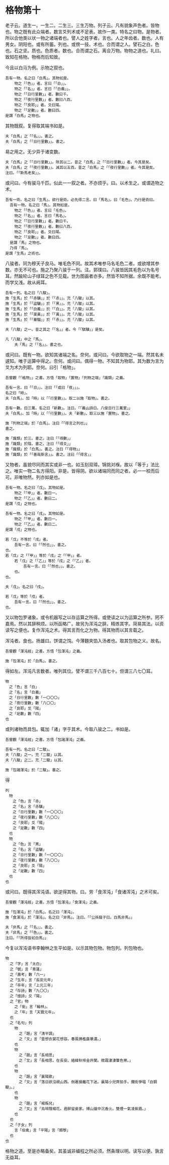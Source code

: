 # 格物第十

老子云。道生一。一生二。二生三。三生万物。列子云。凡有貌象声色者。皆物也。物之既有此众端者。数言爻列术或不足表。故作一类。特名之曰物。是物者。所以合他类以状一物之诸端者也。譬人之姓字者。言也。人之年齿者。数也。人有男女。阴阳也。或有所蓄。列也。或傍一技。术也。合而谓之人。譬石之白。色也。石之坚。质也。色质者。数也。合而谓之石。离合万物。物物之道也。礼曰。致知在格物。物格而后知致。

今且以白马为例。示物之叙也。

```
吾有一物。名之曰「白馬」。其物如是。
	物之「「色」」者。言曰「「白」」。
	物之「「名」」者。言曰「「白義」」。
	物之「「日行里數」」者。數曰千。
	物之「「夜行里數」」者。數曰八百。
	物之「「良耶」」者。爻曰陽。
	物之「「足數」」者。數曰四。
是謂「白馬」之物也。
```

其物既叙。复得取其端书如是。

```
夫「白馬」之「「名」」。書之。
夫「白馬」之「「日行里數」」。書之。
```

易之用之。无少异于诸变数。

```
夫「白馬」之「「日行里數」」。除其以二。昔之「白馬」之「「日行里數」」者。今其是矣。
夫「白馬」之「「夜行里數」」。減其以五百。昔之「白馬」之「「夜行里數」」者。今其是矣。
注曰。「「斯馬老矣」」。
```

或问曰。今有骏马千匹。似此一一叙之者。不亦烦乎。曰。以术生之。或谓造物之术。

```
吾有一術。名之曰「生馬」。欲行是術。必先得二言。曰「馬名」。曰「毛色」。乃行是術曰。
  吾有一物。名之曰「馬」。其物如是。
    物之「「色」」者。言曰「毛色」。
    物之「「名」」者。言曰「馬名」。
    物之「「日行里數」」者。數曰千。
    物之「「夜行里數」」者。數曰八百。
    物之「「良耶」」者。爻曰陽。
    物之「「足數」」者。數曰四。
  是謂「馬」之物也。
  乃得「馬」。
是謂「生馬」之術也。
```

八骏者。同为穆天子良马。唯毛色不同。故其术唯参马名毛色二者。或欲增其参数。亦无不可也。施之乃聚八骏于一列。注。郭璞曰。八骏皆因其毛色以为名号耳。然踰轮山子绿耳之色不见载。世为图画者亦多。然皆不知所据。余既不能考。而学又浅。故从阙耳。

```
吾有一列。名之曰「八駿」。
施「生馬」於「「赤驥」」於「「赤」」。充「八駿」以其。
施「生馬」於「「盜驪」」於「「黑」」。充「八駿」以其。
施「生馬」於「「白義」」於「「白」」。充「八駿」以其。
施「生馬」於「「渠黃」」於「「黃」」。充「八駿」以其。
施「生馬」於「「華騮」」於「「赤」」。充「八駿」以其。
	
夫「八駿」之一。昔之其之「「名」」者。今「「騏驥」」是矣。

凡「八駿」中之「馬」。
	夫「馬」之「「名」」。書之也。
```

或问曰。既有一物。欲知其诸端之名。奈何。或问曰。今欲取物之一端。然其名未遽知。唯于运算中得之。奈何。或问曰。偶得一物。不知其为物耶。其为数为言为爻为术为列耶。奈何。曰引「格物」。

```
吾嘗觀「「格物」」之書。方悟「取物」「置物」「列物之端」「識類」之義。

吾有一言。曰「「日」」。注曰「「或曰「夜」」」。
名之曰「時」。
夫「白馬」。加「時」以「「行里數」」。取二以施「取物」。書之。

吾有一數。曰三萬。名之曰「新數」。注曰。「「義山詩曰。八俊日行三萬里」」
夫「白馬」。加「時」以「「行里數」」。夫「新數」。取三以施「置物」。書之。

施「列物之端」於「白馬」。注曰「「得言之列也」」
書之。

施「識類」於三。書之。注曰「「得數」」
施「識類」於陰。書之。注曰「「得爻」」
施「識類」於「白馬」。書之。注曰「「得物」」
施「識類」於「「善哉斯言」」。書之。注曰「「得言」」
```

又物者。虽貌尽同而其实或非一也。如玉刻双璋。锦挑对褓。故以「等于」法比之。唯实一物二名方得阳。非是。皆得阴。欲以诸端同而同之者。必一一校而后可。非唯物然。列亦如是也。

```
吾有一物。名之曰「戊」。其物如是。
	物之「「甲」」者。數曰一。
	物之「「乙」」者。數曰二。
是謂「戊」之物也。

吾有一物。名之曰「戌」。其物如是。
	物之「「甲」」者。數曰一。
	物之「「乙」」者。數曰二。
是謂「戌」之物也。

若「戊」不等於「戌」者。
	吾有一言。曰「「然也」」。書之。
也。
若「戊」之「「甲」」等於「戌」之「「甲」」者。
	若「戊」之「「乙」」等於「戌」之「「乙」」者。
		吾有一言。曰「「然也」」。書之。
	也。
也。

夫「戊」。名之曰「戍」。

若「戊」等於「戍」者。
	吾有一言。曰「「然也」」。書之。
也。
```

又以物包罗诸象。或令机器写之以存运算之所得。或使读之以为运算之所参。罔不嘉焉。然以其辞稍烦。以所函略广。故另为浑沌之辞。精炼其字。简易其法。以资读写之便也。复作浑沌之术。得其言而化之为物。得其物而以其言载之。

浑沌者。食也。扬雄曰。饼谓之饨。今薄麵夹馅入汤者也。取其包物之义。故名。

```
吾嘗觀「渾沌經」之書。方悟「包渾沌」之義。

施「包渾沌」於「白馬」。書之。
```

得如左。浑沌凡言数者。唯列其位。譬不谓三千八百七十。但谓三八七〇耳。

```
物
　之「色」言「白」
　之「名」言「白義」
　之「日行里數」數「一〇〇〇」
　之「夜行里數」數「八〇〇」
　之「良耶」爻「陽」
　之「足數」數「四」
也
```

或列诸物而具包。辄加「诸」字于其术。今取八骏之二。书如是。

```
吾嘗觀「渾沌經」之書。方悟「包諸渾沌」之義。

吾有一列。名之曰「二駿」。
夫「八駿」之一。充「二駿」以其。
夫「八駿」之二。充「二駿」以其。

施「包諸渾沌」於「二駿」。書之。
```

得

```
列
　物
　　之「色」言「赤」
　　之「名」言「赤驥」
　　之「日行里數」數「一〇〇〇」
　　之「夜行里數」數「八〇〇」
　　之「良耶」爻「陽」
　　之「足數」數「四」
　也
　物
　　之「色」言「黑」
　　之「名」言「盜驪」
　　之「日行里數」數「一〇〇〇」
　　之「夜行里數」數「八〇〇」
　　之「良耶」爻「陽」
　　之「足數」數「四」
　也
也
```

或问曰。既得其浑沌语。欲逆得其物。曰。劳「食浑沌」「食诸浑沌」之术可矣。

```
吾嘗觀「渾沌經」之書。方悟「包渾沌」「食渾沌」之義。

施「包渾沌」於「白馬」。名之曰「渾沌」。
施「食渾沌」於「渾沌」。名之曰「非馬」。注曰。「「公孫龍子曰。白馬非馬」」

夫「非馬」之「「名」」。書之。
夫「非馬」之「「色」」。書之。
注曰。「「所得皆如白馬」」
```

今复以浑沌语书李翰林之生平如是。以示其物包物。物包列。列包物也。

```
物
  之「字」言「太白」
  之「號」言「青蓮」
  之「壽考」數「六一」
  之「生年」言「長安元年」
  之「卒年」言「上元三年」
  之「存詩」數「九〇〇」
  之「擅詩」爻「陽」
  之「官」物
    之「銜」言「翰林」。
    之「年」言「天寶元年」。
  也
  之「名句」列
    物
      之「題」言「清平調」
      之「文」言「雲想衣裳花想容。春風拂檻露華濃。」
    也
    物
      之「題」言「長相思」
      之「文」言「長相思。在長安。絡緯秋啼金井闌。微霜淒淒簟色寒。」
    也
    物
      之「題」言「襄陽歌」
      之「文」言「落日欲沒峴山西。倒著接蘺花下迷。襄陽小兒齊拍手。攔街爭唱「白銅鞮」。」
    也
    物
      之「題」言「楊叛兒」
      之「文」言「烏啼隱楊花。君醉留妾家。博山爐中沉香火。雙煙一氣凌紫霞。」
    也
  也
  之「子女」列
    言「伯禽」言「平陽」言「頗黎」
  也
也
```

格物之道。至是亦略备矣。其虽诚非编程之所必须。然条理以明。读写以便。孰言无益耳。
